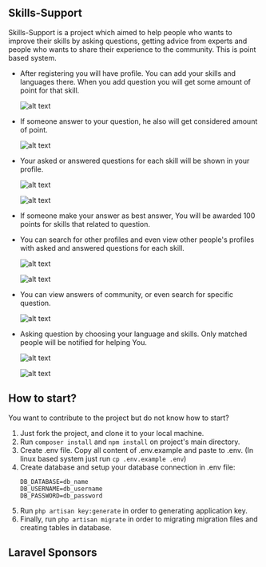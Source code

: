 ## Skills-Support

Skills-Support is a project which aimed to help people who wants to improve their skills by asking questions, getting 
advice from experts and people who wants to share their experience to the community. This is point based system.

- After registering you will have profile. You can add your skills and languages there. When you add question you will get some amount of point for that skill.
   
   ![alt text](public/images/screens/auth_profile.png "Title Text 1")
   
   
- If someone answer to your question, he also will get considered amount of point.

   ![alt text](public/images/screens/auth_question.png "Title Text 1")
   
   
- Your asked or answered questions for each skill will be shown in your profile.

   ![alt text](public/images/screens/auth_answers.png "Title Text 1")
   
   ![alt text](public/images/screens/auth_questions.png "Title Text 1")
   
   
- If someone make your answer as best answer, You will be awarded 100 points for skills that related to question.
- You can search for other profiles and even view other people's profiles with asked and answered questions for each skill.
   
   ![alt text](public/images/screens/users.png "Title Text 1")
   
   ![alt text](public/images/screens/profile.png "Title Text 1")
   
   
- You can view answers of community, or even search for specific question.

   ![alt text](public/images/screens/community.png "Title Text 1")
   
   
- Asking question by choosing your language and skills. Only matched people will be notified for helping You.
   
   ![alt text](public/images/screens/auth_community.png "Title Text 1")
   
   ![alt text](public/images/screens/auth_notifications.png "Title Text 1")

## How to start?

You want to contribute to the project but do not know how to start? 
1. Just fork the project, and clone it to your local machine.
2. Run `composer install` and `npm install` on project's main directory.
3. Create .env file. Copy all content of .env.example and paste to .env. (In linux based system just run `cp .env.example .env`)
4. Create database and setup your database connection in .env file: 
    ``` 
    DB_DATABASE=db_name
    DB_USERNAME=db_username
    DB_PASSWORD=db_password
    ```
5. Run `php artisan key:generate` in order to generating application key.
6. Finally, run `php artisan migrate` in order to migrating migration files and creating tables in database.


## Laravel Sponsors
